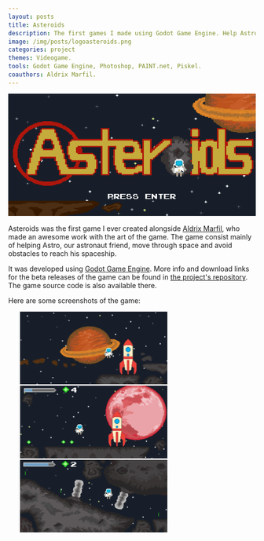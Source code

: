 ```yaml
---
layout: posts
title: Asteroids
description: The first games I made using Godot Game Engine. Help Astro get to his spaceship!
image: /img/posts/logoasteroids.png
categories: project
themes: Videogame.
tools: Godot Game Engine, Photoshop, PAINT.net, Piskel.
coauthors: Aldrix Marfil.
---
```


![Logo Asteroids](/img/posts/logoasteroids.png)

Asteroids was the first game I ever created alongside [Aldrix Marfil](https://github.com/aldrix), who made an awesome work with the art of the game. The game consist mainly of helping Astro, our astronaut friend, move
through space and avoid obstacles to reach his spaceship.

It was developed using [Godot Game Engine](https://godotengine.org/). More info and download links for the beta releases of the game can be found in [the project's repository](https://github.com/aldrix/Asteroids-Game). The game source code is also available there.

Here are some screenshots of the game:

<ul style="display:table; margin: 0 auto;">
<img alt="asteroids1" src="/img/posts/asteroids1.png" width="300px" >
<img alt="asteroids2" src="/img/posts/asteroids2.png" width="300px" >
<img alt="asteroids3" src="/img/posts/asteroids3.png" width="300px" >
</ul>
